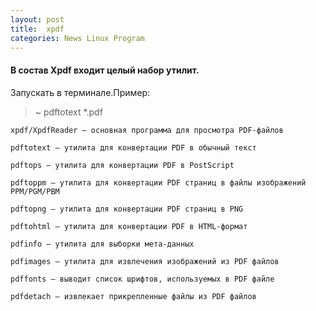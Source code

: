 ```yaml
---
layout: post
title:  xpdf
categories: News Linux Program
---
```


#### В состав Xpdf входит целый набор утилит.

Запускать в терминале.Пример:

>~ pdftotext  *.pdf 

    xpdf/XpdfReader — основная программа для просмотра PDF-файлов

    pdftotext — утилита для конвертации PDF в обычный текст

    pdftops — утилита для конвертации PDF в PostScript

    pdftoppm — утилита для конвертации PDF страниц в файлы изображений PPM/PGM/PBM

    pdftopng — утилита для конвертации PDF страниц в PNG

    pdftohtml — утилита для конвертации PDF в HTML-формат

    pdfinfo — утилита для выборки мета-данных

    pdfimages — утилита для извлечения изображений из PDF файлов

    pdffonts — выводит список шрифтов, используемых в PDF файле

    pdfdetach — извлекает прикрепленные файлы из PDF файлов

